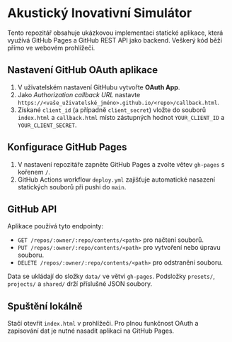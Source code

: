 # Akustický Inovativní Simulátor

Tento repozitář obsahuje ukázkovou implementaci statické aplikace, která využívá GitHub Pages a GitHub REST API jako backend. Veškerý kód běží přímo ve webovém prohlížeči.

## Nastavení GitHub OAuth aplikace
1. V uživatelském nastavení GitHubu vytvořte **OAuth App**.
2. Jako *Authorization callback URL* nastavte `https://<vaše_uživatelské_jméno>.github.io/<repo>/callback.html`.
3. Získané `client_id` (a případně `client_secret`) vložte do souborů `index.html` a `callback.html` místo zástupných hodnot `YOUR_CLIENT_ID` a `YOUR_CLIENT_SECRET`.

## Konfigurace GitHub Pages
1. V nastavení repozitáře zapněte GitHub Pages a zvolte větev `gh-pages` s kořenem `/`.
2. GitHub Actions workflow `deploy.yml` zajišťuje automatické nasazení statických souborů při pushi do `main`.

## GitHub API
Aplikace používá tyto endpointy:
- `GET /repos/:owner/:repo/contents/<path>` pro načtení souborů.
- `PUT /repos/:owner/:repo/contents/<path>` pro vytvoření nebo úpravu souboru.
- `DELETE /repos/:owner/:repo/contents/<path>` pro odstranění souboru.

Data se ukládají do složky `data/` ve větvi `gh-pages`. Podsložky `presets/`, `projects/` a `shared/` drží příslušné JSON soubory.

## Spuštění lokálně
Stačí otevřít `index.html` v prohlížeči. Pro plnou funkčnost OAuth a zapisování dat je nutné nasadit aplikaci na GitHub Pages.
